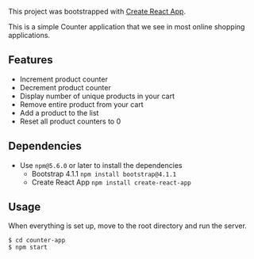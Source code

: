 This project was bootstrapped with [Create React App](https://github.com/facebookincubator/create-react-app).

This is a simple Counter application that we see in most online shopping applications.

## Features

- Increment product counter
- Decrement product counter
- Display number of unique products in your cart
- Remove entire product from your cart
- Add a product to the list
- Reset all product counters to 0

## Dependencies

- Use `npm@5.6.0` or later to install the dependencies
  - Bootstrap 4.1.1 `npm install bootstrap@4.1.1`
  - Create React App `npm install create-react-app`

## Usage

When everything is set up, move to the root directory and run the server.

```
$ cd counter-app
$ npm start
```
